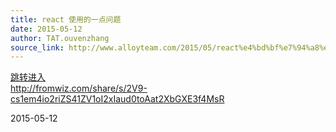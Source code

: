 ```yaml
---
title: react 使用的一点问题
date: 2015-05-12
author: TAT.ouvenzhang
source_link: http://www.alloyteam.com/2015/05/react%e4%bd%bf%e7%94%a8%e7%9a%84%e4%b8%80%e7%82%b9%e9%97%ae%e9%a2%98/
---
```


<!-- {% raw %} - for jekyll -->

[跳转进入](http://fromwiz.com/share/s/2V9-cs1em4io2riZS41ZV1oI2xIaud0toAat2XbGXE3f4MsR)  
<http://fromwiz.com/share/s/2V9-cs1em4io2riZS41ZV1oI2xIaud0toAat2XbGXE3f4MsR>

2015-05-12


<!-- {% endraw %} - for jekyll -->